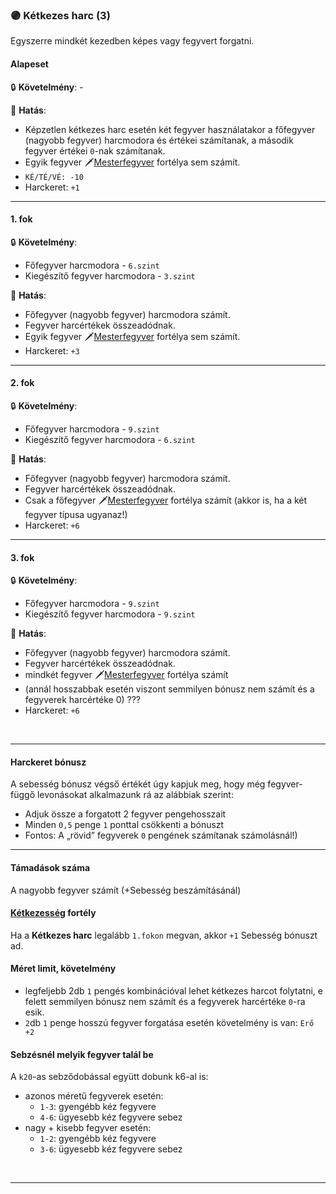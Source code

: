 ### 🟣 Kétkezes harc (3)

Egyszerre mindkét kezedben képes vagy fegyvert forgatni.

#### Alapeset

🔒 **Követelmény**: -

🌟 **Hatás**:
- Képzetlen kétkezes harc esetén két fegyver használatakor a főfegyver (nagyobb fegyver) harcmodora és értékei számítanak, a második fegyver értékei `0`-nak számítanak.
- Egyik fegyver 🗡️[Mesterfegyver](mesterfegyver.md) fortélya sem számít.
- `KÉ/TÉ/VÉ: -10`
- Harckeret: `+1`

---
#### 1. fok

🔒 **Követelmény**:
- Főfegyver harcmodora - `6.szint`
- Kiegészítő fegyver harcmodora - `3.szint`

🌟 **Hatás**:
  - Főfegyver (nagyobb fegyver) harcmodora számít.
  - Fegyver harcértékek összeadódnak.
  - Egyik fegyver 🗡️[Mesterfegyver](mesterfegyver.md) fortélya sem számít.
  - Harckeret: `+3`

---
#### 2. fok

🔒 **Követelmény**:
- Főfegyver harcmodora - `9.szint`
- Kiegészítő fegyver harcmodora - `6.szint`

🌟 **Hatás**:
- Főfegyver (nagyobb fegyver) harcmodora számít.
- Fegyver harcértékek összeadódnak.
- Csak a főfegyver 🗡️[Mesterfegyver](mesterfegyver.md) fortélya számít (akkor is, ha a két fegyver típusa ugyanaz!)
- Harckeret: `+6`

---
#### 3. fok

🔒 **Követelmény**:
- Főfegyver harcmodora - `9.szint`
- Kiegészítő fegyver harcmodora - `9.szint`

🌟 **Hatás**:
  - Főfegyver (nagyobb fegyver) harcmodora számít.
  - Fegyver harcértékek összeadódnak.
  - mindkét fegyver 🗡️[Mesterfegyver](mesterfegyver.md) fortélya számít
  - (annál hosszabbak esetén viszont semmilyen bónusz nem számít és a fegyverek harcértéke 0)   ???
  - Harckeret: `+6`

<br />

---
####  Harckeret bónusz

A sebesség bónusz végső értékét úgy kapjuk meg, hogy még fegyver-függő levonásokat alkalmazunk rá az alábbiak szerint:

- Adjuk össze a forgatott 2 fegyver pengehosszait
-  Minden `0,5` penge `1` ponttal csökkenti a bónuszt
-  Fontos: A „rövid” fegyverek `0` pengének számítanak számolásnál!)

---
#### Támadások száma

 A nagyobb fegyver számít (+Sebesség beszámításánál)

#### [Kétkezesség](ketkezesseg.md) fortély

Ha a **Kétkezes harc** legalább `1.fokon` megvan, akkor `+1` Sebesség bónuszt ad.

#### Méret limit, követelmény

- legfeljebb 2db `1` pengés kombinációval lehet kétkezes harcot folytatni, e felett semmilyen bónusz nem számít és a fegyverek harcértéke `0`-ra esik.
- `2`db `1` penge hosszú fegyver forgatása esetén követelmény is van: `Erő +2`

#### Sebzésnél melyik fegyver talál be

A `k20`-as sebződobással együtt dobunk k6-al is:
- azonos méretű fegyverek esetén:
  - `1-3`: gyengébb kéz fegyvere 
  -  `4-6`: ügyesebb kéz fegyvere sebez
- nagy + kisebb fegyver esetén:
  - `1-2`: gyengébb kéz fegyvere
  - `3-6`: ügyesebb kéz fegyvere sebez

<br />

---
